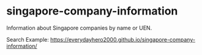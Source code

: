 # singapore-company-information
Information about Singapore companies by name or UEN.

Search Example: https://everydayhero2000.github.io/singapore-company-information/

